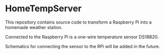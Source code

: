 # HomeTempServer

This repository contains source code to transform a Raspberry Pi into a homemade weather station.

Connected to the Raspberry Pi is a one-wire temperature sensor DS18B20.

Schematics for connecting the sensor to the RPi will be added in the future.

 
